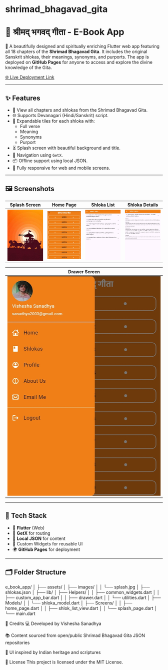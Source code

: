 # shrimad_bhagavad_gita
# 📖 श्रीमद् भगवद् गीता - E-Book App

🌼 A beautifully designed and spiritually enriching Flutter web app featuring all 18 chapters of the **Shrimad Bhagavad Gita**. It includes the original Sanskrit shlokas, their meanings, synonyms, and purports. The app is deployed on **GitHub Pages** for anyone to access and explore the divine knowledge of the Gita.

[🌐 Live Deployment Link](https://visheshasanadhya.github.io/e_book_app/)

---

## ✨ Features

- 📜 View all chapters and shlokas from the Shrimad Bhagavad Gita.
- 🌐 Supports Devanagari (Hindi/Sanskrit) script.
- 🧘 Expandable tiles for each shloka with:
  - Full verse
  - Meaning
  - Synonyms
  - Purport
- ⏳ Splash screen with beautiful background and title.
- 🔁 Navigation using `GetX`.
- 📦 Offline support using local JSON.
- 📱 Fully responsive for web and mobile screens.

---

## 🖼️ Screenshots


| Splash Screen | Home Page | Shloka List | Shloka Details |
|---------------|-----------|-------------|----------------|
| ![](assets/screenshots/Screenshot_20250609_082037_Chrome.jpg) | ![](assets/screenshots/Screenshot_20250609_082112_Chrome.jpg) | ![](assets/screenshots/Screenshot_20250609_082131_Chrome.jpg) | ![](assets/screenshots/Screenshot_20250609_082152_Chrome.jpg) |

| Drawer Screen |
|---------------|
| ![](assets/screenshots/Screenshot_20250609_082225_Chrome.jpg) |

---

## 🔧 Tech Stack

- 💙 **Flutter** (Web)
- 🔄 **GetX** for routing
- 📄 **Local JSON** for content
- 🎨 Custom Widgets for reusable UI
- 🌍 **GitHub Pages** for deployment

---

## 🗂️ Folder Structure

e_book_app/
│
├── assets/
│ ├── images/
│ │ └── splash.jpg
│ ├── shlokas.json
│
├── lib/
│ ├── Helpers/
│ │ ├── common_widgets.dart
│ │ ├── custom_app_bar.dart
│ │ ├── drawer.dart
│ │ └── utilities.dart
│ ├── Models/
│ │ └── shloka_model.dart
│ ├── Screens/
│ │ ├── home_page.dart
│ │ ├── shlok_list_view.dart
│ │ └── splash_page.dart
│ └── main.dart   

🙏 Credits
💻 Developed by Vishesha Sanadhya

📚 Content sourced from open/public Shrimad Bhagavad Gita JSON repositories

🎨 UI inspired by Indian heritage and scriptures

📌 License
This project is licensed under the MIT License.

